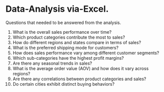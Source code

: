 # Data-Analysis via-Excel.

Questions that needed to be answered from the analysis.
1. What is the overall sales performance over time?
2. Which product categories contribute the most to sales?
3. How do different regions and states compare in terms of sales?
4. What is the preferred shipping mode for customers?
5. How does sales performance vary among different customer segments?
6. Which sub-categories have the highest profit margins?
7. Are there any seasonal trends in sales?
8. What is the average order value (AOV) and how does it vary across regions?
9. Are there any correlations between product categories and sales?
10. Do certain cities exhibit distinct buying behaviors?
